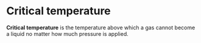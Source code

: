 # Critical temperature

**Critical temperature** is the temperature above which a gas cannot
become a liquid no matter how much pressure is applied.
